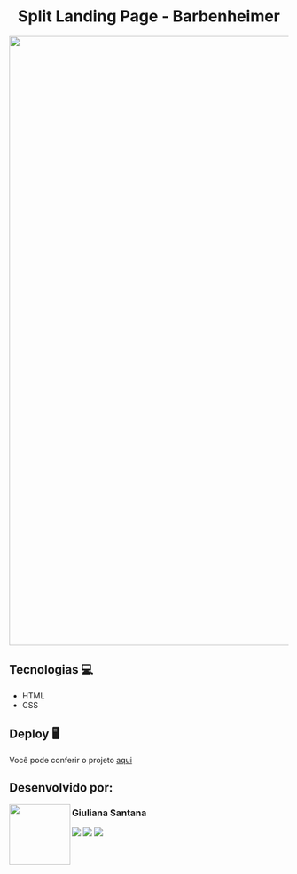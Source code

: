 <h1 align="center">Split Landing Page - Barbenheimer</h1>

<img align="center" src="https://github.com/giulianasantana/split-landing-page/assets/133705620/b659903d-2239-48b6-8383-6c044059cfd7" width=1100>

## Tecnologias 💻
* HTML
* CSS

## Deploy 🖥
Você pode conferir o projeto [aqui](https://split-landing-page-giulianasantana.vercel.app/)

## Desenvolvido por:
<img align="left" src="https://github.com/giulianasantana/giulianasantana/assets/133705620/e9906cee-397d-47d1-9d7b-9c4d6d2c78f0" width=110>
<h3 href="https://github.com/giulianasantana">Giuliana Santana</h3>
<div>  
  <a href="https://www.linkedin.com/in/giulianasantana" target="_blank"><img src="https://img.shields.io/badge/-LinkedIn-4285F4?style=for-the-badge&logo=linkedin&logoColor=white" target="_blank"></a> 
  <a href="mailto:giulianasantanas@hotmail.com"><img src="https://img.shields.io/badge/-Gmail-EA4335?style=for-the-badge&logo=gmail&logoColor=white" target="_blank"></a>
  <a href="https://github.com/giulianasantana"><img src="https://img.shields.io/badge/GitHub-CD6799?style=for-the-badge&logo=github&logoColor=white" target="_blank"></a>
</div>

